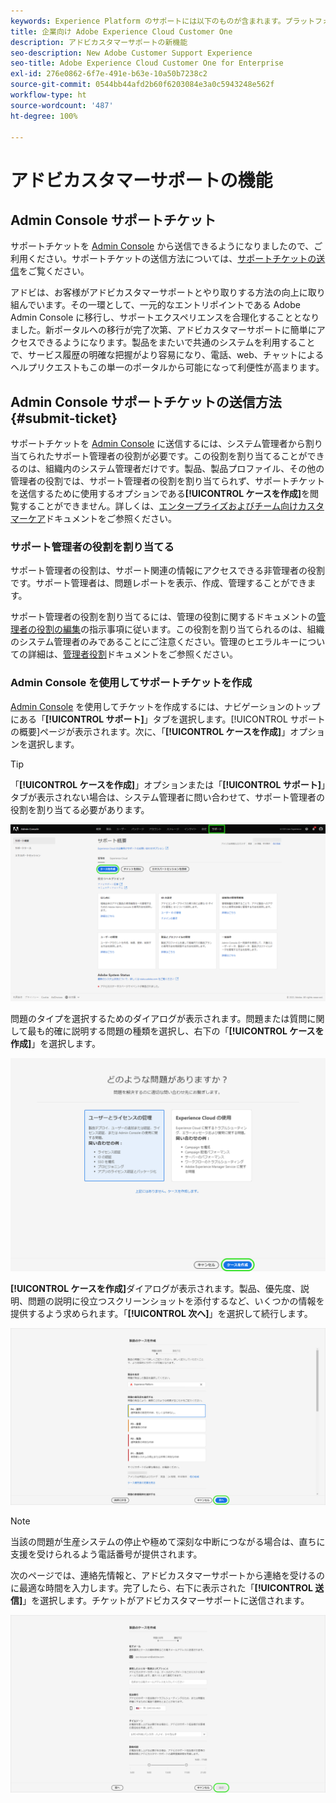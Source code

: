 ```yaml
---
keywords: Experience Platform のサポートには以下のものが含まれます。プラットフォームのサポート、インテリジェントサービスのサポート、カスタマー AI のサポート。アトリビューション AI のサポート、RTCDP のサポート、サポートチケットの送信、カスタマーサポート
title: 企業向け Adobe Experience Cloud Customer One
description: アドビカスタマーサポートの新機能
seo-description: New Adobe Customer Support Experience
seo-title: Adobe Experience Cloud Customer One for Enterprise
exl-id: 276e0862-6f7e-491e-b63e-10a50b7238c2
source-git-commit: 0544bb44afd2b60f6203084e3a0c5943248e562f
workflow-type: ht
source-wordcount: '487'
ht-degree: 100%

---
```


# アドビカスタマーサポートの機能

## Admin Console サポートチケット

サポートチケットを [Admin Console](https://adminconsole.adobe.com/) から送信できるようになりましたので、ご利用ください。サポートチケットの送信方法については、[サポートチケットの送信](#submit-ticket)をご覧ください。

アドビは、お客様がアドビカスタマーサポートとやり取りする方法の向上に取り組んでいます。その一環として、一元的なエントリポイントである Adobe Admin Console に移行し、サポートエクスペリエンスを合理化することとなりました。新ポータルへの移行が完了次第、アドビカスタマーサポートに簡単にアクセスできるようになります。製品をまたいで共通のシステムを利用することで、サービス履歴の明確な把握がより容易になり、電話、web、チャットによるヘルプリクエストもこの単一のポータルから可能になって利便性が高まります。

## Admin Console サポートチケットの送信方法 {#submit-ticket}

サポートチケットを [Admin Console](https://adminconsole.adobe.com/) に送信するには、システム管理者から割り当てられたサポート管理者の役割が必要です。この役割を割り当てることができるのは、組織内のシステム管理者だけです。製品、製品プロファイル、その他の管理者の役割では、サポート管理者の役割を割り当てられず、サポートチケットを送信するために使用するオプションである&#x200B;**[!UICONTROL ケースを作成]**&#x200B;を閲覧することができません。詳しくは、[エンタープライズおよびチーム向けカスタマーケア](customer-care.md)ドキュメントをご参照ください。

### サポート管理者の役割を割り当てる

サポート管理者の役割は、サポート関連の情報にアクセスできる非管理者の役割です。サポート管理者は、問題レポートを表示、作成、管理することができます。

サポート管理者の役割を割り当てるには、管理の役割に関するドキュメントの[管理者の役割の編集](admin-roles.md#add-enterprise-role)の指示事項に従います。この役割を割り当てられるのは、組織のシステム管理者のみであることにご注意ください。管理のヒエラルキーについての詳細は、[管理者役割](admin-roles.md)ドキュメントをご参照ください。

### Admin Console を使用してサポートチケットを作成

[Admin Console](https://adminconsole.adobe.com/) を使用してチケットを作成するには、ナビゲーションのトップにある「**[!UICONTROL サポート]**」タブを選択します。[!UICONTROL サポートの概要]ページが表示されます。次に、「**[!UICONTROL ケースを作成]**」オプションを選択します。

>[!TIP]
>
> 「**[!UICONTROL ケースを作成]**」オプションまたは「**[!UICONTROL サポート]**」タブが表示されない場合は、システム管理者に問い合わせて、サポート管理者の役割を割り当てる必要があります。

![「Admin Console サポート」タブ](./assets/Support.png)

問題のタイプを選択するためのダイアログが表示されます。問題または質問に関して最も的確に説明する問題の種類を選択し、右下の「**[!UICONTROL ケースを作成]**」を選択します。

![問題を選択](./assets/select-case-type.png)

**[!UICONTROL ケースを作成]**&#x200B;ダイアログが表示されます。製品、優先度、説明、問題の説明に役立つスクリーンショットを添付するなど、いくつかの情報を提供するよう求められます。「**[!UICONTROL 次へ]**」を選択して続行します。

![ケースを作成](./assets/create_case.png)

>[!NOTE]
>
> 当該の問題が生産システムの停止や極めて深刻な中断につながる場合は、直ちに支援を受けられるよう電話番号が提供されます。

次のページでは、連絡先情報と、アドビカスタマーサポートから連絡を受けるのに最適な時間を入力します。完了したら、右下に表示された「**[!UICONTROL 送信]**」を選択します。チケットがアドビカスタマーサポートに送信されます。

![チケットを送信](./assets/submit_case.png)

<!--

## What About the Legacy Systems?

New Tickets/Cases will no longer be able to be submitted in legacy systems as of May 11th.  The [Admin Console](https://adminconsole.adobe.com/) will be used to submit new tickets/cases.

### Existing Tickets/Cases

* Between May 11th and May 20th the legacy systems will remain available to work existing tickets/cases to completion.
* Beginning May 20th the support team will migrate remaining open cases from the legacy systems to the new support experience.  You will receive an email notification regarding how to contact support to continue to work these cases.
-->
